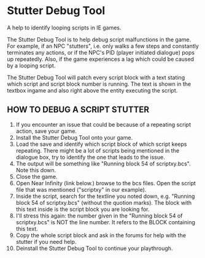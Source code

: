 # Stutter Debug Tool
A help to identify looping scripts in IE games.

The Stutter Debug Tool is to help debug script malfunctions in the game. For example, if an NPC "stutters", i.e. only walks a few steps and constantly terminates any actions, or if the NPC's PID (player initiated dialogue) pops up repeatedly.
Also, if the game experiences a lag which could be caused by a looping script.

The Stutter Debug Tool will patch every script block with a text stating which script and script block number is running. The text is shown in the textbox ingame and also right above the entity executing the script.

## HOW TO DEBUG A SCRIPT STUTTER

1. If you encounter an issue that could be because of a repeating script action, save your game.
2. Install the Stutter Debug Tool onto your game.
3. Load the save and identify which script block of which script keeps repeating. There might be a lot of scripts being mentioned in the dialogue box, try to identify the one that leads to the issue. 
4. The output will be something like "Running block 54 of scriptxy.bcs". Note this down.
5. Close the game.
6. Open Near Infinity (link below.) browse to the bcs files. Open the script file that was mentioned ("scriptxy" in our example).
7. Inside the script, search for the textline you noted down, e.g. "Running block 54 of scriptxy.bcs" (without the quotion marks). The block with this text inside is the script block you are looking for.
8. I'll stress this again: the number given in the "Running block 54 of scriptxy.bcs" is NOT the line number. It refers to the BLOCK containing this text.
9. Copy the whole script block and ask in the forums for help with the stutter if you need help.
10. Deinstall the Stutter Debug Tool to continue your playthrough.

